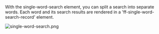 With the single-word-search element, you can split a search into separate words.
 Each word and its search results are rendered in a 'ff-single-word-search-record' element.
 
![single-word-search.png](../../../images/elements/examples/single-word-search.png)